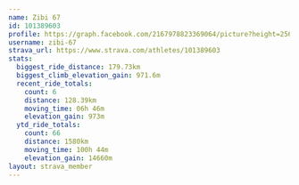 ```yaml
---
name: Zibi 67
id: 101389603
profile: https://graph.facebook.com/2167978823369064/picture?height=256&width=256
username: zibi-67
strava_url: https://www.strava.com/athletes/101389603
stats:
  biggest_ride_distance: 179.73km
  biggest_climb_elevation_gain: 971.6m
  recent_ride_totals:
    count: 6
    distance: 128.39km
    moving_time: 06h 46m
    elevation_gain: 973m
  ytd_ride_totals:
    count: 66
    distance: 1580km
    moving_time: 100h 44m
    elevation_gain: 14660m
layout: strava_member
--- 
```

